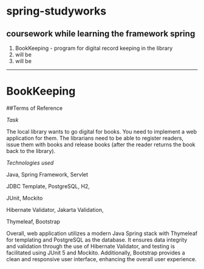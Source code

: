 # spring-studyworks
coursework while learning the framework spring
---
1. BookKeeping - program for digital record keeping in the library
2. will be
3. will be
---
# BookKeeping
##Terms of Reference

*Task*

The local library wants to go digital for books. You need to implement a web application for them. The librarians need to be able to register readers, issue them with books and release books (after the reader returns the book back to the library).

*Technologies used*

Java, Spring Framework, Servlet

JDBC Template, PostgreSQL, H2,

JUnit, Mockito

Hibernate Validator, Jakarta Validation,

Thymeleaf, Bootstrap


Overall, web application utilizes a modern Java Spring stack with Thymeleaf for templating and PostgreSQL as the database. It ensures data integrity and validation through the use of Hibernate Validator, and testing is facilitated using JUnit 5 and Mockito. Additionally, Bootstrap provides a clean and responsive user interface, enhancing the overall user experience.
